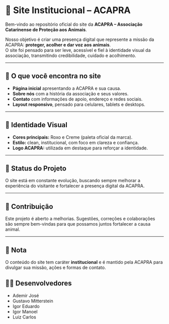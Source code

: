 # 💜 Site Institucional – ACAPRA

Bem-vindo ao repositório oficial do site da **ACAPRA – Associação Catarinense de Proteção aos Animais**.  

Nosso objetivo é criar uma presença digital que represente a missão da ACAPRA: **proteger, acolher e dar voz aos animais**.  
O site foi pensado para ser leve, acessível e fiel à identidade visual da associação, transmitindo credibilidade, cuidado e acolhimento.

---

## 🌟 O que você encontra no site
- **Página inicial** apresentando a ACAPRA e sua causa.  
- **Sobre nós** com a história da associação e seus valores.  
- **Contato** com informações de apoio, endereço e redes sociais.  
- **Layout responsivo**, pensado para celulares, tablets e desktops.  

---

## 🎨 Identidade Visual
- **Cores principais:** Roxo e Creme (paleta oficial da marca).  
- **Estilo:** clean, institucional, com foco em clareza e confiança.  
- **Logo ACAPRA:** utilizada em destaque para reforçar a identidade.  

---

## 🚀 Status do Projeto
O site está em constante evolução, buscando sempre melhorar a experiência do visitante e fortalecer a presença digital da ACAPRA.  

---

## 🙌 Contribuição
Este projeto é aberto a melhorias. Sugestões, correções e colaborações são sempre bem-vindas para que possamos juntos fortalecer a causa animal.  

---

## 📄 Nota
O conteúdo do site tem caráter **institucional** e é mantido pela ACAPRA para divulgar sua missão, ações e formas de contato.  

## 👨‍💻 Desenvolvedores

- Ademir José  
- Gustavo Mitterstein  
- Igor Eduardo  
- Igor Manoel  
- Luiz Carlos  
